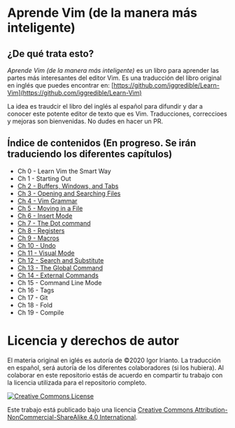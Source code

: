 # Aprende Vim (de la manera más inteligente)

## ¿De qué trata esto?
*Aprende Vim (de la manera más inteligente)* es un libro para aprender las partes más interesantes del editor Vim. Es una traducción del libro original en inglés que puedes encontrar en: [https://github.com/iggredible/Learn-Vim](https://github.com/iggredible/Learn-Vim)

La idea es traudcir el libro del inglés al español para difundir y dar a conocer este potente editor de texto que es Vim. Traducciones, correccioes y mejoras son bienvenidas. No dudes en hacer un PR.

## Índice de contenidos (En progreso. Se irán traduciendo los diferentes capítulos)
- Ch 0     - Learn Vim the Smart Way
- Ch 1     - Starting Out
- [Ch 2     - Buffers, Windows, and Tabs](./ch02_buffers_windows_tabs.md)
- [Ch 3     - Opening and Searching Files](./ch03_opening_and_searching_files.md)
- [Ch 4     - Vim Grammar](./ch04_vim_grammar.md)
- [Ch 5     - Moving in a File](./ch05_moving_in_file.md)
- [Ch 6     - Insert Mode](./ch06_insert_mode.md)
- [Ch 7     - The Dot command](./ch07_the_dot_command.md)
- [Ch 8     - Registers](./ch08_registers.md)
- [Ch 9     - Macros](./ch09_macros.md)
- [Ch 10    - Undo](./ch10_undo.md)
- [Ch 11    - Visual Mode](./ch11_visual_mode.md)
- [Ch 12    - Search and Substitute](./ch12_search_and_substitute.md)
- [Ch 13    - The Global Command](./ch13_the_global_command.md)
- [Ch 14    - External Commands](./ch14_external_commands.md)
- Ch 15    - Command Line Mode
- Ch 16    - Tags
- Ch 17    - Git
- Ch 18    - Fold
- Ch 19    - Compile

# Licencia y derechos de autor
El materia original en iglés es autoría de ©2020 Igor Irianto. La traducción en español, será autoría de los diferentes colaboradores (si los hubiera). Al colaborar en este repositorio estás de acuerdo en compartir tu trabajo con la licencia utilizada para el repositorio completo.

<a rel="license" href="http://creativecommons.org/licenses/by-nc-sa/4.0/"><img alt="Creative Commons License" style="border-width:0" src="https://licensebuttons.net/l/by-nc-sa/4.0/88x31.png" /></a><br />

Este trabajo está publicado bajo una licencia <a rel="license" href="http://creativecommons.org/licenses/by-nc-sa/4.0/">Creative Commons Attribution-NonCommercial-ShareAlike 4.0 International</a>.

